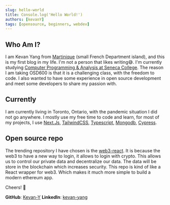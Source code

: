 ```yaml
---
slug: hello-world
title: Console.log('Hello World!')
authors: [kevanY]
tags: [opensource, beginners, webdev]
---
```


## Who Am I?

I am Kevan Yang from [Martinique](https://en.wikipedia.org/wiki/Martinique) (small French Department island), and this is my first blog in my life. I'm not a person that likes writing😅.
I'm currently studying [Computer Programming & Analysis at Seneca College](https://www.senecacollege.ca/programs/fulltime/CPA.html).
The reason I am taking OSD600 is that it is a challenging class, with the freedom to code. I also wanted to have some experience in open source development and meet some developers to share my passion with.

## Currently

I am currently living in Toronto, Ontario, with the pandemic situation I did not go anywhere.
I mostly use my free time to code and learn, for most of my projects, I use [Next.Js](https://nextjs.org/), [TailwindCSS](https://tailwindcss.com/), [Typescript](https://www.typescriptlang.org/), [Mongodb](https://www.mongodb.com/), [Cypress](https://www.cypress.io/).

## Open source repo

The trending repository I have chosen is the [web3-react](https://github.com/NoahZinsmeister/web3-react). It is because the web3 to have a new way to login, it allows to login with crypto. This allows us to control our private data and decentralize our data. The data will be store in the blockchain which increases security. This repo is kind of like a React wrapper for web3. Which makes it much more simple to build a modern ethereum app.

Cheers! 🥂

**GitHub**: [Kevan-Y](https://github.com/Kevan-Y)
**LinkedIn**: [kevan-yang](https://www.linkedin.com/in/kevan-yang/)
